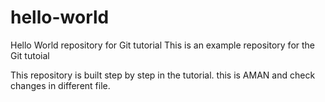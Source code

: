 # hello-world
Hello World repository for Git tutorial
This is an example repository for the Git tutoial 

This repository is built step by step in the tutorial.
this is AMAN and check changes in different file.
